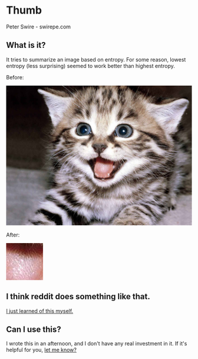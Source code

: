 # Thumb

Peter Swire - swirepe.com

## What is it?

It tries to summarize an image based on entropy.  For some reason, lowest entropy (less surprising) seemed to work better than highest entropy.

Before:

![Before](cat.png)

After:

![After](thumb-least-entropy.png)


## I think reddit does something like that.

[I just learned of this myself.](https://github.com/reddit/reddit/blob/master/r2/r2/lib/media.py#L76)

## Can I use this?

I wrote this in an afternoon, and I don't have any real investment in it.  If it's helpful for you, [let me know?](http://swirepe.com/contact)

